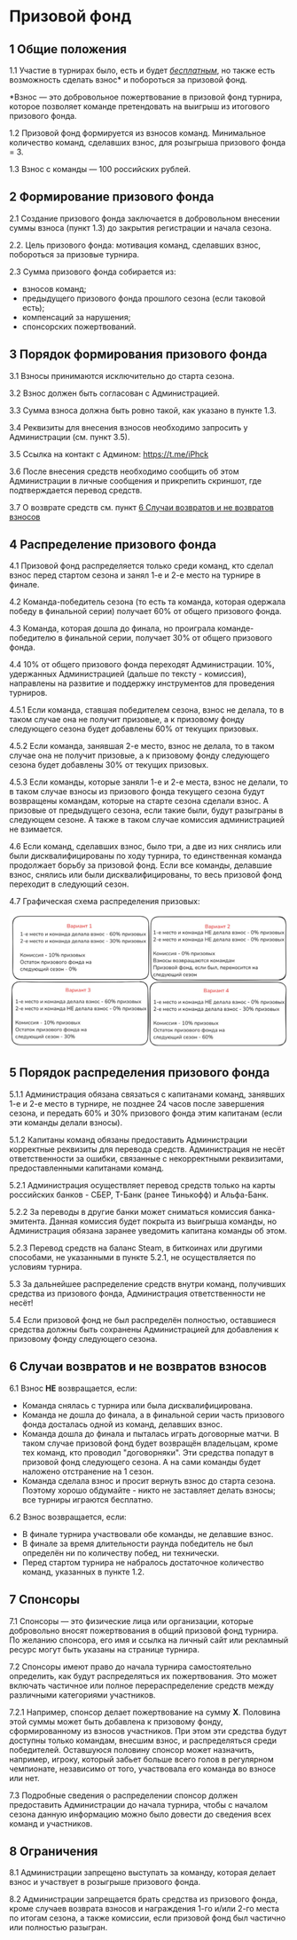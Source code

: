 # Призовой фонд

## 1 Общие положения
1.1 Участие в турнирах было, есть и будет _<ins>бесплатным</ins>_, но также есть возможность сделать взнос\* и побороться за призовой фонд.

\*Взнос — это добровольное пожертвование в призовой фонд турнира, которое позволяет команде претендовать на выигрыш из итогового призового фонда.

1.2 Призовой фонд формируется из взносов команд. Минимальное количество команд, сделавших взнос, для розыгрыша призового фонда = 3.

1.3 Взнос с команды — 100 российских рублей.

## 2 Формирование призового фонда

2.1 Создание призового фонда заключается в добровольном внесении суммы взноса (пункт 1.3) до закрытия регистрации и начала сезона.

2.2. Цель призового фонда: мотивация команд, сделавших взнос, побороться за призовые турнира.

2.3 Сумма призового фонда собирается из:

- взносов команд;
- предыдущего призового фонда прошлого сезона (если таковой есть);
- компенсаций за нарушения;
- спонсорских пожертвований.

## 3 Порядок формирования призового фонда

3.1 Взносы принимаются исключительно до старта сезона.

3.2 Взнос должен быть согласован с Администрацией.

3.3 Сумма взноса должна быть ровно такой, как указано в пункте 1.3.

3.4 Реквизиты для внесения взносов необходимо запросить у Администрации (см. пункт 3.5).

3.5 Ссылка на контакт с Админом: https://t.me/iPhck

3.6 После внесения средств необходимо сообщить об этом Администрации в личные сообщения и прикрепить скриншот, где подтверждается перевод средств.

3.7 О возврате средств см. пункт [6 Случаи возвратов и не возвратов взносов](#6-случаи-возвратов-и-не-возвратов-взносов)


## 4 Распределение призового фонда

4.1 Призовой фонд распределяется только среди команд, кто сделал взнос перед стартом сезона и занял 1-е и 2-е место на турнире в финале.

4.2 Команда-победитель сезона (то есть та команда, которая одержала победу в финальной серии) получает 60% от общего призового фонда.

4.3 Команда, которая дошла до финала, но проиграла команде-победителю в финальной серии, получает 30% от общего призового фонда.

4.4 10% от общего призового фонда переходят Администрации. 10%, удержанных Администрацией (дальше по тексту - комиссия), направлены на развитие и поддержку инструментов для проведения турниров.

4.5.1 Если команда, ставшая победителем сезона, взнос не делала, то в таком случае она не получит призовые, а к призовому фонду следующего сезона будет добавлены 60% от текущих призовых.

4.5.2 Если команда, занявшая 2-е место, взнос не делала, то в таком случае она не получит призовые, а к призовому фонду следующего сезона будет добавлены 30% от текущих призовых.

4.5.3 Если команды, которые заняли 1-е и 2-е места, взнос не делали, то в таком случае взносы из призового фонда текущего сезона будут возвращены командам, которые на старте сезона сделали взнос. А призовые от предыдущего сезона, если такие были, будут разыграны в следующем сезоне. А также в таком случае комиссия администрацией не взимается.

4.6 Если команд, сделавших взнос, было три, а две из них снялись или были дисквалифицированы по ходу турнира, то единственная команда продолжает борьбу за призовой фонд. Если все команды, делавшие взнос, снялись или были дисквалифицированы, то весь призовой фонд переходит в следующий сезон.

4.7 Графическая схема распределения призовых:

![Схема](schema.jpg)

## 5 Порядок распределения призового фонда

5.1.1 Администрация обязана связаться с капитанами команд, занявших 1-е и 2-е место в турнире, не позднее 24 часов после завершения сезона, и передать 60% и 30% призового фонда этим капитанам (если эти команды делали взносы).

5.1.2 Капитаны команд обязаны предоставить Администрации корректные реквизиты для перевода средств. Администрация не несёт ответственности за ошибки, связанные с некорректными реквизитами, предоставленными капитанами команд.

5.2.1 Администрация осуществляет перевод средств только на карты российских банков - СБЕР, Т-Банк (ранее Тинькофф) и Альфа-Банк.

5.2.2 За переводы в другие банки может сниматься комиссия банка-эмитента. Данная комиссия будет покрыта из выигрыша команды, но Администрация обязана заранее уведомить капитана команды об этом.

5.2.3 Перевод средств на баланс Steam, в биткоинах или другими способами, не указанными в пункте 5.2.1, не осуществляется по условиям турнира.

5.3 За дальнейшее распределение средств внутри команд, получивших средства из призового фонда, Администрация ответственности не несёт!

5.4 Если призовой фонд не был распределён полностью, оставшиеся средства должны быть сохранены Администрацией для добавления к призовому фонду следующего сезона.

## 6 Случаи возвратов и не возвратов взносов

6.1 Взнос **НЕ** возвращается, если:

- Команда снялась с турнира или была дисквалифицирована.
- Команда не дошла до финала, а в финальной серии часть призового фонда досталась одной из команд, делавших взнос.
- Команда дошла до финала и пыталась играть договорные матчи. В таком случае призовой фонд будет возвращён владельцам, кроме тех команд, кто проводил "договорняки". Эти средства попадут в призовой фонд следующего сезона. А на сами команды будет наложено отстранение на 1 сезон.
- Команда сделала взнос и просит вернуть взнос до старта сезона. Поэтому хорошо обдумайте - никто не заставляет делать взносы; все турниры играются бесплатно.

6.2 Взнос возвращается, если:

- В финале турнира участвовали обе команды, не делавшие взнос.
- В финале за время длительности раунда победитель не был определён ни по количеству побед, ни технически.
- Перед стартом турнира не набралось достаточное количество команд, указанных в пункте 1.2.

## 7 Спонсоры

7.1 Спонсоры — это физические лица или организации, которые добровольно вносят пожертвования в общий призовой фонд турнира. По желанию спонсора, его имя и ссылка на личный сайт или рекламный ресурс могут быть указаны на странице турнира.

7.2 Спонсоры имеют право до начала турнира самостоятельно определить, как будут распределяться их пожертвования. Это может включать частичное или полное перераспределение средств между различными категориями участников.

7.2.1 Например, спонсор делает пожертвование на сумму **X**. Половина этой суммы может быть добавлена к призовому фонду, сформированному из взносов участников. При этом эти средства будут доступны только командам, внесшим взнос, и распределяться среди победителей. Оставшуюся половину спонсор может назначить, например, игроку, который забьет больше всего голов в регулярном чемпионате, независимо от того, участвовала его команда во взносе или нет.

7.3 Подробные сведения о распределении спонсор должен предоставить Администрации до начала турнира, чтобы с началом сезона данную информацию можно было довести до сведения всех команд и участников.

## 8 Ограничения

8.1 Администрации запрещено выступать за команду, которая делает взнос и участвует в розыгрыше призового фонда.

8.2 Администрации запрещается брать средства из призового фонда, кроме случаев возврата взносов и награждения 1-го и/или 2-го места по итогам сезона, а также комиссии, если призовой фонд был частично или полностью разыгран.